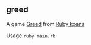 ## greed

A game [Greed](http://en.wikipedia.org/wiki/Greed_(dice_game)) from [Ruby koans](http://rubykoans.com/)

Usage
```ruby main.rb```
